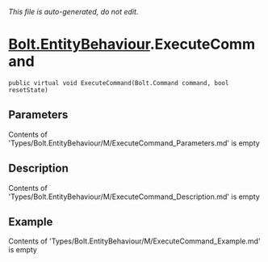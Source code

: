 *This file is auto-generated, do not edit.*

# [Bolt.EntityBehaviour](Types/Bolt.EntityBehaviour.md).ExecuteCommand
`public virtual void ExecuteCommand(Bolt.Command command, bool resetState)`
## Parameters
Contents of 'Types/Bolt.EntityBehaviour/M/ExecuteCommand_Parameters.md' is empty
## Description
Contents of 'Types/Bolt.EntityBehaviour/M/ExecuteCommand_Description.md' is empty
## Example
Contents of 'Types/Bolt.EntityBehaviour/M/ExecuteCommand_Example.md' is empty

